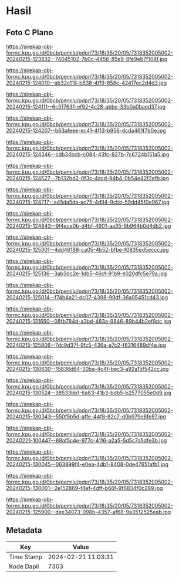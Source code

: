 # Hasil

## Foto C Plano

https://sirekap-obj-formc.kpu.go.id/0bcb/pemilu/pdpr/73/18/35/20/05/7318352005002-20240215-123832--74045102-7b0c-4456-85e9-8fe9eb7f104f.jpg

https://sirekap-obj-formc.kpu.go.id/0bcb/pemilu/pdpr/73/18/35/20/05/7318352005002-20240215-124010--ab32c118-b838-4ff9-858e-42417ec2d4d3.jpg

https://sirekap-obj-formc.kpu.go.id/0bcb/pemilu/pdpr/73/18/35/20/05/7318352005002-20240215-124111--6c517631-ef92-4c28-abbe-33b0a0baed37.jpg

https://sirekap-obj-formc.kpu.go.id/0bcb/pemilu/pdpr/73/18/35/20/05/7318352005002-20240215-124207--b63afeee-ec41-4f13-b956-dcda461f7b0e.jpg

https://sirekap-obj-formc.kpu.go.id/0bcb/pemilu/pdpr/73/18/35/20/05/7318352005002-20240215-124346--cdb34bcb-c084-43fc-827b-7c6724b151a5.jpg

https://sirekap-obj-formc.kpu.go.id/0bcb/pemilu/pdpr/73/18/35/20/05/7318352005002-20240215-124527--7b132bd2-0f3c-4acd-94b4-0b54e42f2efb.jpg

https://sirekap-obj-formc.kpu.go.id/0bcb/pemilu/pdpr/73/18/35/20/05/7318352005002-20240215-124717--a45da5da-ac75-4d94-9cbb-59dd45f0e967.jpg

https://sirekap-obj-formc.kpu.go.id/0bcb/pemilu/pdpr/73/18/35/20/05/7318352005002-20240215-124843--9f4ece0b-d4bf-4901-aa35-9b964b0d4db2.jpg

https://sirekap-obj-formc.kpu.go.id/0bcb/pemilu/pdpr/73/18/35/20/05/7318352005002-20240215-125301--4dd46188-ca05-4b52-bfbe-f0835ed5eccc.jpg

https://sirekap-obj-formc.kpu.go.id/0bcb/pemilu/pdpr/73/18/35/20/05/7318352005002-20240215-125136--3ab3dc2e-1db5-46cf-91b9-e020dfc5e79a.jpg

https://sirekap-obj-formc.kpu.go.id/0bcb/pemilu/pdpr/73/18/35/20/05/7318352005002-20240215-125014--f74b4a21-dc07-4398-99df-36a95451cd43.jpg

https://sirekap-obj-formc.kpu.go.id/0bcb/pemilu/pdpr/73/18/35/20/05/7318352005002-20240215-131650--08fb784d-a3bd-483a-9846-89b44b2ef8dc.jpg

https://sirekap-obj-formc.kpu.go.id/0bcb/pemilu/pdpr/73/18/35/20/05/7318352005002-20240215-125806--7dc9d37f-9fc5-436a-a7c2-f8316489df4e.jpg

https://sirekap-obj-formc.kpu.go.id/0bcb/pemilu/pdpr/73/18/35/20/05/7318352005002-20240215-130630--15836d64-30ba-4c4f-bec3-a92a15f542cc.jpg

https://sirekap-obj-formc.kpu.go.id/0bcb/pemilu/pdpr/73/18/35/20/05/7318352005002-20240215-130524--38533bb1-6a83-41b3-bdb5-b2577055e0d9.jpg

https://sirekap-obj-formc.kpu.go.id/0bcb/pemilu/pdpr/73/18/35/20/05/7318352005002-20240215-130343--550f5b5d-affe-44f8-82c7-d0b979e8fe87.jpg

https://sirekap-obj-formc.kpu.go.id/0bcb/pemilu/pdpr/73/18/35/20/05/7318352005002-20240221-100447--69af5c4e-977c-4116-a2a5-5d5c7a5dfe3b.jpg

https://sirekap-obj-formc.kpu.go.id/0bcb/pemilu/pdpr/73/18/35/20/05/7318352005002-20240215-130045--063899f4-e0ea-4db1-8408-0de47651afb1.jpg

https://sirekap-obj-formc.kpu.go.id/0bcb/pemilu/pdpr/73/18/35/20/05/7318352005002-20240215-130001--2e152869-f4ef-4dff-b66f-9f6834f0c299.jpg

https://sirekap-obj-formc.kpu.go.id/0bcb/pemilu/pdpr/73/18/35/20/05/7318352005002-20240215-125900--dee34073-098b-4357-af68-9a3512525eab.jpg


## Metadata

| Key        | Value               |
| ---------- | ------------------- |
| Time Stamp | 2024-02-21 11:03:31 |
| Kode Dapil | 7303                |



